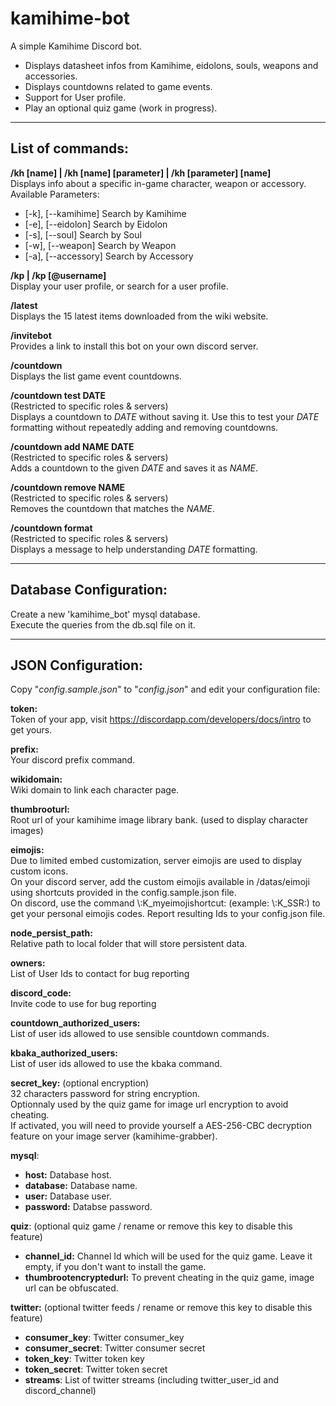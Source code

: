 # kamihime-bot

A simple Kamihime Discord bot.

* Displays datasheet infos from Kamihime, eidolons, souls, weapons and accessories.
* Displays countdowns related to game events.
* Support for User profile.
* Play an optional quiz game (work in progress).

*****

## List of commands:

**/kh [name] | /kh [name] [parameter] | /kh [parameter] [name]**  
Displays info about a specific in-game character, weapon or accessory. Available Parameters:  

* [-k], [--kamihime] Search by Kamihime
* [-e], [--eidolon] Search by Eidolon
* [-s], [--soul] Search by Soul
* [-w], [--weapon] Search by Weapon
* [-a], [--accessory] Search by Accessory

**/kp | /kp [@username]**  
Display your user profile, or search for a user profile.  

**/latest**    
Displays the 15 latest items downloaded from the wiki website.

**/invitebot**   
Provides a link to install this bot on your own discord server.

**/countdown**  
Displays the list game event countdowns.

**/countdown test DATE**  
(Restricted to specific roles & servers)  
Displays a countdown to *DATE* without saving it. Use this to test your *DATE* formatting without repeatedly adding and removing countdowns.

**/countdown add NAME DATE**  
(Restricted to specific roles & servers)  
Adds a countdown to the given *DATE* and saves it as *NAME*.

**/countdown remove NAME**  
(Restricted to specific roles & servers)  
Removes the countdown that matches the *NAME*.

**/countdown format**  
(Restricted to specific roles & servers)  
Displays a message to help understanding *DATE* formatting.

*****

## Database Configuration:

Create a new 'kamihime_bot' mysql database.  
Execute the queries from the db.sql file on it.

*****

## JSON Configuration:

Copy "*config.sample.json*" to "*config.json*" and edit your configuration file:


__token:__  
Token of your app, visit https://discordapp.com/developers/docs/intro to get yours.

__prefix:__  
Your discord prefix command.

__wikidomain:__  
Wiki domain to link each character page.

__thumbrooturl:__  
Root url of your kamihime image library bank. (used to display character images)

__eimojis:__  
Due to limited embed customization, server eimojis are used to display custom icons.  
On your discord server, add the custom eimojis available in /datas/eimoji using shortcuts provided in the config.sample.json file.  
On discord, use the command \\:K_myeimojishortcut: (example: \\:K_SSR:) to get your personal eimojis codes. Report resulting Ids to your config.json file.

__node_persist_path:__  
Relative path to local folder that will store persistent data.

__owners:__  
List of User Ids to contact for bug reporting  

__discord_code:__  
Invite code to use for bug reporting  

__countdown_authorized_users:__  
List of user ids allowed to use sensible countdown commands.

__kbaka_authorized_users:__  
List of user ids allowed to use the kbaka command.

__secret_key:__  (optional encryption)  
32 characters password for string encryption.  
Optionnaly used by the quiz game for image url encryption to avoid cheating.  
If activated, you will need to provide yourself a AES-256-CBC decryption feature on your image server (kamihime-grabber).  

__mysql__:

* __host:__  Database host.
* __database:__  Database name.
* __user:__  Database user.
* __password:__  Databse password.

__quiz__:  (optional quiz game / rename or remove this key to disable this feature)  

* __channel_id:__  Channel Id which will be used for the quiz game. Leave it empty, if you don't want to install the game.
* __thumbrootencryptedurl:__  To prevent cheating in the quiz game, image url can be obfuscated.

__twitter:__  (optional twitter feeds / rename or remove this key to disable this feature)  

* __consumer_key__: Twitter consumer_key
* __consumer_secret__: Twitter consumer secret
* __token_key__: Twitter token key
* __token_secret__: Twitter token secret
* __streams__: List of twitter streams (including twitter_user_id and discord_channel)
